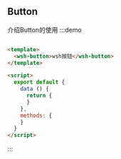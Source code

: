 <script>
  export default {
    data () {
      return {
      }
    },
    methods: {
    }
  }
</script>
## Button
介绍Button的使用
:::demo
``` html

<template>
  <wsh-button>wsh按钮</wsh-button>
</template>

<script>
  export default {
    data () {
      return {
      }
    },
    methods: {
    }
  }
</script>
```
:::